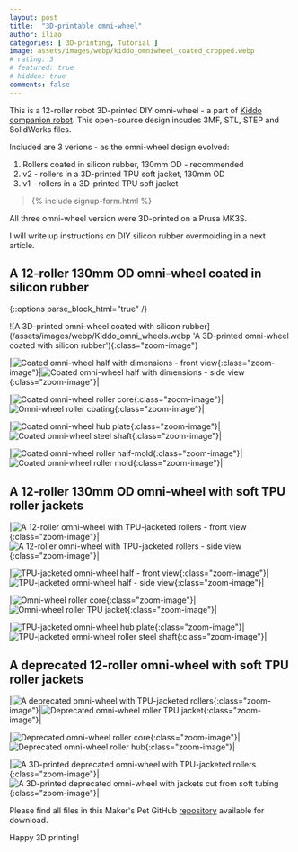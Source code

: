 ```yaml
---
layout: post
title:  "3D-printable omni-wheel"
author: iliao
categories: [ 3D-printing, Tutorial ]
image: assets/images/webp/kiddo_omniwheel_coated_cropped.webp
# rating: 3
# featured: true
# hidden: true
comments: false
---
```

This is a 12-roller robot 3D-printed DIY omni-wheel - a part of [Kiddo companion robot](/blog/2023-09-12-meet-kiddo-pet-robot-model/). This open-source design incudes 3MF, STL, STEP and SolidWorks files.

Included are 3 verions - as the omni-wheel design evolved:

1. Rollers coated in silicon rubber, 130mm OD - recommended
2. v2 - rollers in a 3D-printed TPU soft jacket, 130mm OD
3. v1 - rollers in a 3D-printed TPU soft jacket

<blockquote>{% include signup-form.html %}</blockquote>

All three omni-wheel version were 3D-printed on a Prusa MK3S.

I will write up instructions on DIY silicon rubber overmolding in a next article.

## A 12-roller 130mm OD omni-wheel coated in silicon rubber

{::options parse_block_html="true" /}
<div class="text-center">
![A 3D-printed omni-wheel coated with silicon rubber](/assets/images/webp/Kiddo_omni_wheels.webp 'A 3D-printed omni-wheel coated with silicon rubber'){:class="zoom-image"}
</div>


|![Coated omni-wheel half with dimensions - front view](/assets/images/webp/kiddo_omniwheel_coated_dimensions.webp 'Coated omni-wheel half with dimensions - front view'){:class="zoom-image"}|![Coated omni-wheel half with dimensions - side view](/assets/images/webp/kiddo_omniwheel_coated_dimensions2.webp 'Coated omni-wheel half with dimensions - side view'){:class="zoom-image"}|

|![Coated omni-wheel roller core](/assets/images/webp/kiddo_omniwheel_coated_roller_core.webp 'Coated omni-wheel roller core'){:class="zoom-image"}|![Omni-wheel roller coating](/assets/images/webp/kiddo_omniwheel_coated_roller_coating.webp 'Omni-wheel roller coating'){:class="zoom-image"}|

|![Coated omni-wheel hub plate](/assets/images/webp/kiddo_omniwheel_coated_hub_nuts.webp 'Coated omni-wheel hub plate'){:class="zoom-image"}|![Coated omni-wheel steel shaft](/assets/images/webp/kiddo_omniwheel_coated_shaft.webp 'Coated omni-wheel steel shaft'){:class="zoom-image"}|

|![Coated omni-wheel roller half-mold](/assets/images/webp/kiddo_omniwheel_coated_half_mold.webp 'Coated omni-wheel roller half-mold'){:class="zoom-image"}|![Coated omni-wheel roller mold](/assets/images/webp/kiddo_omniwheel_coated_mold.webp 'Coated omni-wheel roller mold'){:class="zoom-image"}|

<p></p>

## A 12-roller 130mm OD omni-wheel with soft TPU roller jackets

|![A 12-roller omni-wheel with TPU-jacketed rollers - front view](/assets/images/webp/kiddo_omniwheel_jacketed_v2.webp 'A 12-roller omni-wheel with TPU-jacketed rollers - front view'){:class="zoom-image"}|![A 12-roller omni-wheel with TPU-jacketed rollers - side view](/assets/images/webp/kiddo_omniwheel_jacketed2_v2.webp 'A 12-roller omni-wheel with TPU-jacketed rollers - side view'){:class="zoom-image"}|

|![TPU-jacketed omni-wheel half - front view](/assets/images/webp/kiddo_omniwheel_jacketed_v2_dimensions.webp 'TPU-jacketed omni-wheel half - front view'){:class="zoom-image"}|![TPU-jacketed omni-wheel half - side view](/assets/images/webp/.webp 'TPU-jacketed omni-wheel half - side view'){:class="zoom-image"}|

|![Omni-wheel roller core](/assets/images/webp/kiddo_omniwheel_jacketed_v2_roller_core.webp 'Omni-wheel roller core'){:class="zoom-image"}|![Omni-wheel roller TPU jacket](/assets/images/webp/kiddo_omniwheel_jacketed_v2_roller_skin.webp 'Omni-wheel roller TPU jacket'){:class="zoom-image"}|

|![TPU-jacketed omni-wheel hub plate](/assets/images/webp/kiddo_omniwheel_jacketed_v2_disk_back.webp 'TPU-jacketed omni-wheel hub plate'){:class="zoom-image"}|![TPU-jacketed omni-wheel roller steel shaft](/assets/images/webp/kiddo_omniwheel_jacketed_v2_roller_shaft.webp 'TPU-jacketed omni-wheel roller steel shaft'){:class="zoom-image"}|

<p></p>

## A deprecated 12-roller omni-wheel with soft TPU roller jackets

|![A deprecated omni-wheel with TPU-jacketed rollers](/assets/images/webp/kiddo_omniwheel_jacketed_v1.webp 'A deprecated omni-wheel with TPU-jacketed rollers'){:class="zoom-image"}|![Deprecated omni-wheel roller  TPU jacket](/assets/images/webp/kiddo_omniwheel_jacketed_v1_roller_skin.webp 'Deprecated omni-wheel roller TPU jacket'){:class="zoom-image"}|

|![Deprecated omni-wheel roller core](/assets/images/webp/kiddo_omniwheel_jacketed_v1_roller_core.webp 'Deprecated omni-wheel roller core'){:class="zoom-image"}|![Deprecated omni-wheel roller hub](/assets/images/webp/kiddo_omniwheel_jacketed_v1_disc_no_hub_back.webp 'Deprecated omni-wheel roller hub'){:class="zoom-image"}|

|![A 3D-printed deprecated omni-wheel with TPU-jacketed rollers](/assets/images/webp/PXL_20230111_003136156.webp 'A 3D-printed deprecated omni-wheel with TPU-jacketed rollers'){:class="zoom-image"}|![A 3D-printed deprecated omni-wheel with jackets cut from soft tubing](/assets/images/webp/PXL_20230304_041548503.webp 'A 3D-printed deprecated omni-wheel with jackets cut from soft tubing'){:class="zoom-image"}|

<p></p>

Please find all files in this Maker's Pet GitHub [repository](https://github.com/makerspet/kiddo_omniwheel/) available for download.

Happy 3D printing!